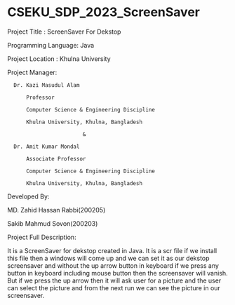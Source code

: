 # CSEKU_SDP_2023_ScreenSaver

Project Title : ScreenSaver For Dekstop

Programming Language: Java

Project Location : Khulna University

Project Manager:

      Dr. Kazi Masudul Alam

          Professor
         
          Computer Science & Engineering Discipline
         
          Khulna University, Khulna, Bangladesh 
         
		                    &
                    
      Dr. Amit Kumar Mondal
        
          Associate Professor
        
          Computer Science & Engineering Discipline
        
          Khulna University, Khulna, Bangladesh
          
Developed By:

MD. Zahid Hassan Rabbi(200205)

Sakib Mahmud Sovon(200203)

Project Full Description:

It is a ScreenSaver for dekstop created in Java. It is a scr file if we install this file then a windows will come up and we can set it as our dekstop screensaver and without the up arrow button in keyboard  if we press any button in keyboard including mouse button then the screensaver will vanish. But if we press the up arrow then it will ask user for a picture and the user can select the picture and from the next run we can see the picture in our screensaver.

